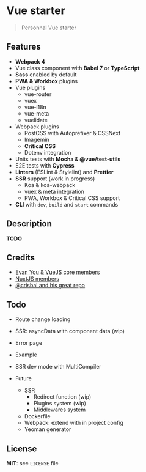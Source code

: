 # Vue starter

> Personnal Vue starter

## Features

* **Webpack 4**
* Vue class component with **Babel 7** or **TypeScript**
* **Sass** enabled by default
* **PWA & Workbox** plugins
* Vue plugins
  * vue-router
  * vuex
  * vue-i18n
  * vue-meta
  * vuelidate
* Webpack plugins
  * PostCSS with Autoprefixer & CSSNext
  * Imagemin
  * **Critical CSS**
  * Dotenv integration
* Units tests with **Mocha & @vue/test-utils**
* E2E tests with **Cypress**
* **Linters** (ESLint & Stylelint) and **Prettier**
* **SSR** support (work in progress)
  * Koa & koa-webpack
  * vuex & meta integration
  * PWA, Workbox & Critical CSS support
* **CLI** with `dev`, `build` and `start` commands

## Description

**TODO**

## Credits

* [Evan You & VueJS core members](https://vuejs.org/)
* [NuxtJS members](https://nuxtjs.org/)
* [@crisbal and his great repo](https://github.com/crisbal/vue-webpack-ssr-fully-featured)

## Todo

* Route change loading
* SSR: asyncData with component data (wip)
* Error page
* Example
* SSR dev mode with MultiCompiler

* Future
  * SSR
    * Redirect function (wip)
    * Plugins system (wip)
    * Middlewares system
  * Dockerfile
  * Webpack: extend with in project config
  * Yeoman generator

## License

**MIT**: see `LICENSE` file
